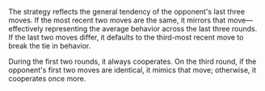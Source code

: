 The strategy reflects the general tendency of the opponent's last three moves. If the most recent two moves are the same, it mirrors that move—effectively representing the average behavior across the last three rounds. If the last two moves differ, it defaults to the third-most recent move to break the tie in behavior.

During the first two rounds, it always cooperates. On the third round, if the opponent's first two moves are identical, it mimics that move; otherwise, it cooperates once more.